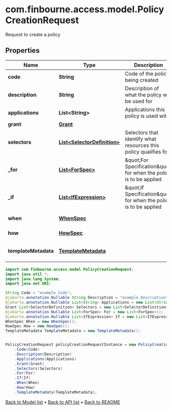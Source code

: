 # com.finbourne.access.model.PolicyCreationRequest
Request to create a policy

## Properties

Name | Type | Description | Notes
------------ | ------------- | ------------- | -------------
**code** | **String** | Code of the policy being created | [default to String]
**description** | **String** | Description of what the policy will be used for | [optional] [default to String]
**applications** | **List&lt;String&gt;** | Applications this policy is used with | [optional] [default to List<String>]
**grant** | [**Grant**](Grant.md) |  | [default to Grant]
**selectors** | [**List&lt;SelectorDefinition&gt;**](SelectorDefinition.md) | Selectors that identify what resources this policy qualifies for | [default to List<SelectorDefinition>]
**_for** | [**List&lt;ForSpec&gt;**](ForSpec.md) | \&quot;For Specification\&quot; for when the policy is to be applied | [optional] [default to List<ForSpec>]
**_if** | [**List&lt;IfExpression&gt;**](IfExpression.md) | \&quot;If Specification\&quot; for when the policy is to be applied | [optional] [default to List<IfExpression>]
**when** | [**WhenSpec**](WhenSpec.md) |  | [default to WhenSpec]
**how** | [**HowSpec**](HowSpec.md) |  | [optional] [default to HowSpec]
**templateMetadata** | [**TemplateMetadata**](TemplateMetadata.md) |  | [optional] [default to TemplateMetadata]

```java
import com.finbourne.access.model.PolicyCreationRequest;
import java.util.*;
import java.lang.System;
import java.net.URI;

String Code = "example Code";
@jakarta.annotation.Nullable String Description = "example Description";
@jakarta.annotation.Nullable List<String> Applications = new List<String>();
Grant List<SelectorDefinition> Selectors = new List<SelectorDefinition>();
@jakarta.annotation.Nullable List<ForSpec> For = new List<ForSpec>();
@jakarta.annotation.Nullable List<IfExpression> If = new List<IfExpression>();
WhenSpec When = new WhenSpec();
HowSpec How = new HowSpec();
TemplateMetadata TemplateMetadata = new TemplateMetadata();


PolicyCreationRequest policyCreationRequestInstance = new PolicyCreationRequest()
    .Code(Code)
    .Description(Description)
    .Applications(Applications)
    .Grant(Grant)
    .Selectors(Selectors)
    .For(For)
    .If(If)
    .When(When)
    .How(How)
    .TemplateMetadata(TemplateMetadata);
```


[Back to Model list](../README.md#documentation-for-models) &#8226; [Back to API list](../README.md#documentation-for-api-endpoints) &#8226; [Back to README](../README.md)
